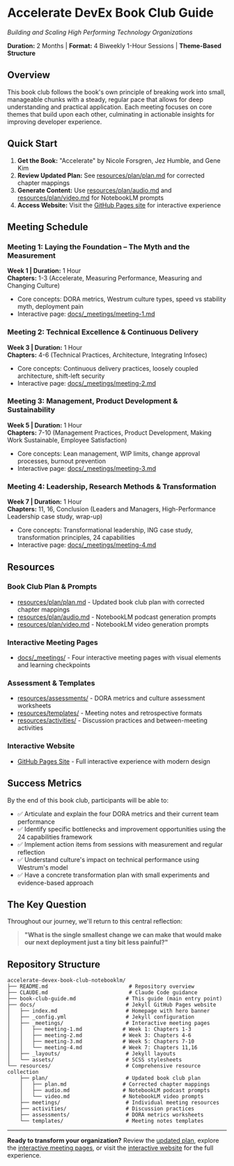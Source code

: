 # Accelerate DevEx Book Club Guide

*Building and Scaling High Performing Technology Organizations*

**Duration:** 2 Months | **Format:** 4 Biweekly 1-Hour Sessions | **Theme-Based Structure**

## Overview

This book club follows the book's own principle of breaking work into small, manageable chunks with a steady, regular pace that allows for deep understanding and practical application. Each meeting focuses on core themes that build upon each other, culminating in actionable insights for improving developer experience.

## Quick Start

1. **Get the Book:** "Accelerate" by Nicole Forsgren, Jez Humble, and Gene Kim
2. **Review Updated Plan:** See [resources/plan/plan.md](resources/plan/plan.md) for corrected chapter mappings
3. **Generate Content:** Use [resources/plan/audio.md](resources/plan/audio.md) and [resources/plan/video.md](resources/plan/video.md) for NotebookLM prompts
4. **Access Website:** Visit the [GitHub Pages site](https://mhenke.github.io/accelerate-devex-book-club-notebooklm/) for interactive experience

## Meeting Schedule

### Meeting 1: Laying the Foundation – The Myth and the Measurement
**Week 1 | Duration:** 1 Hour  
**Chapters:** 1-3 (Accelerate, Measuring Performance, Measuring and Changing Culture)
- Core concepts: DORA metrics, Westrum culture types, speed vs stability myth, deployment pain
- Interactive page: [docs/_meetings/meeting-1.md](docs/_meetings/meeting-1.md)

### Meeting 2: Technical Excellence & Continuous Delivery
**Week 3 | Duration:** 1 Hour  
**Chapters:** 4-6 (Technical Practices, Architecture, Integrating Infosec)
- Core concepts: Continuous delivery practices, loosely coupled architecture, shift-left security
- Interactive page: [docs/_meetings/meeting-2.md](docs/_meetings/meeting-2.md)

### Meeting 3: Management, Product Development & Sustainability
**Week 5 | Duration:** 1 Hour  
**Chapters:** 7-10 (Management Practices, Product Development, Making Work Sustainable, Employee Satisfaction)
- Core concepts: Lean management, WIP limits, change approval processes, burnout prevention
- Interactive page: [docs/_meetings/meeting-3.md](docs/_meetings/meeting-3.md)

### Meeting 4: Leadership, Research Methods & Transformation
**Week 7 | Duration:** 1 Hour  
**Chapters:** 11, 16, Conclusion (Leaders and Managers, High-Performance Leadership case study, wrap-up)
- Core concepts: Transformational leadership, ING case study, transformation principles, 24 capabilities
- Interactive page: [docs/_meetings/meeting-4.md](docs/_meetings/meeting-4.md)

## Resources

### Book Club Plan & Prompts
- [resources/plan/plan.md](resources/plan/plan.md) - Updated book club plan with corrected chapter mappings
- [resources/plan/audio.md](resources/plan/audio.md) - NotebookLM podcast generation prompts  
- [resources/plan/video.md](resources/plan/video.md) - NotebookLM video generation prompts

### Interactive Meeting Pages
- [docs/_meetings/](docs/_meetings/) - Four interactive meeting pages with visual elements and learning checkpoints

### Assessment & Templates
- [resources/assessments/](resources/assessments/) - DORA metrics and culture assessment worksheets
- [resources/templates/](resources/templates/) - Meeting notes and retrospective formats
- [resources/activities/](resources/activities/) - Discussion practices and between-meeting activities

### Interactive Website
- [GitHub Pages Site](https://mhenke.github.io/accelerate-devex-book-club-notebooklm/) - Full interactive experience with modern design

## Success Metrics

By the end of this book club, participants will be able to:
- ✅ Articulate and explain the four DORA metrics and their current team performance
- ✅ Identify specific bottlenecks and improvement opportunities using the 24 capabilities framework  
- ✅ Implement action items from sessions with measurement and regular reflection
- ✅ Understand culture's impact on technical performance using Westrum's model
- ✅ Have a concrete transformation plan with small experiments and evidence-based approach

## The Key Question

Throughout our journey, we'll return to this central reflection:

> **"What is the single smallest change we can make that would make our next deployment just a tiny bit less painful?"**

## Repository Structure

```
accelerate-devex-book-club-notebooklm/
├── README.md                          # Repository overview
├── CLAUDE.md                          # Claude Code guidance
├── book-club-guide.md                # This guide (main entry point)
├── docs/                             # Jekyll GitHub Pages website
│   ├── index.md                      # Homepage with hero banner
│   ├── _config.yml                   # Jekyll configuration
│   ├── _meetings/                    # Interactive meeting pages
│   │   ├── meeting-1.md             # Week 1: Chapters 1-3
│   │   ├── meeting-2.md             # Week 3: Chapters 4-6  
│   │   ├── meeting-3.md             # Week 5: Chapters 7-10
│   │   └── meeting-4.md             # Week 7: Chapters 11,16
│   ├── _layouts/                     # Jekyll layouts
│   └── assets/                       # SCSS stylesheets
└── resources/                        # Comprehensive resource collection
    ├── plan/                         # Updated book club plan
    │   ├── plan.md                  # Corrected chapter mappings
    │   ├── audio.md                 # NotebookLM podcast prompts
    │   └── video.md                 # NotebookLM video prompts
    ├── meetings/                     # Individual meeting resources
    ├── activities/                   # Discussion practices
    ├── assessments/                  # DORA metrics worksheets
    └── templates/                    # Meeting notes templates
```

---

**Ready to transform your organization?** Review the [updated plan](resources/plan/plan.md), explore the [interactive meeting pages](docs/_meetings/), or visit the [interactive website](https://mhenke.github.io/accelerate-devex-book-club-notebooklm/) for the full experience.